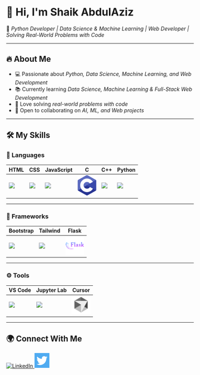  # 👋 Hi, I'm Shaik AbdulAziz  

🚀 *Python Developer | Data Science & Machine Learning | Web Developer | Solving Real-World Problems with Code*

---

## 🔥 About Me
- 💻 Passionate about *Python, Data Science, Machine Learning, and Web Development*  
- 📚 Currently learning *Data Science, Machine Learning & Full-Stack Web Development*  
- 🌱 Love solving *real-world problems with code*  
- 🤝 Open to collaborating on *AI, ML, and Web projects*  

---
## 🛠 My Skills  

### 🚀 Languages  
| HTML | CSS | JavaScript | C | C++ | Python |
|------|-----|------------|---|-----|--------|
| <img src="https://cdn.jsdelivr.net/gh/devicons/devicon/icons/html5/html5-original.svg" width="50"/> | <img src="https://cdn.jsdelivr.net/gh/devicons/devicon/icons/css3/css3-original.svg" width="50"/> | <img src="https://cdn.jsdelivr.net/gh/devicons/devicon/icons/javascript/javascript-original.svg" width="50"/> | <img src="assets/c-programming.png" width="50"/> | <img src="https://cdn.jsdelivr.net/gh/devicons/devicon/icons/cplusplus/cplusplus-original.svg" width="50"/> | <img src="https://cdn.jsdelivr.net/gh/devicons/devicon/icons/python/python-original.svg" width="50"/> |

---

### 🧩 Frameworks  
| Bootstrap | Tailwind | Flask |
|-----------|----------|-------|
| <img src="https://cdn.jsdelivr.net/gh/devicons/devicon/icons/bootstrap/bootstrap-original.svg" width="50"/> | <img src="https://img.shields.io/badge/Tailwind%20CSS-38B2AC?style=for-the-badge&logo=tailwind-css&logoColor=white" height="30"/> | <img src="assets/flask.png" width="50"/> |

---

### ⚙ Tools  
| VS Code | Jupyter Lab | Cursor |
|---------|-------------|--------|
| <img src="https://cdn.jsdelivr.net/gh/devicons/devicon/icons/vscode/vscode-original.svg" width="50"/> | <img src="https://cdn.jsdelivr.net/gh/devicons/devicon/icons/jupyter/jupyter-original.svg" width="50"/> | <img src="assets/cursor-ai.png" width="50"/> |

---


## 🌍 Connect With Me  

<p align="left">
  <a href="https://www.linkedin.com/in/shaik-abdulaziz/" target="_blank">
    <img src="https://cdn.jsdelivr.net/gh/devicons/devicon/icons/linkedin/linkedin-original.svg" alt="LinkedIn" width="40" height="40"/>
  </a>





 
  <a href="https://x.com/abdulaziz_sk" target="_blank">
    <img src="assets/twitter.png" alt="Twitter" width="40" height="40"/>
  </a>
</p>
